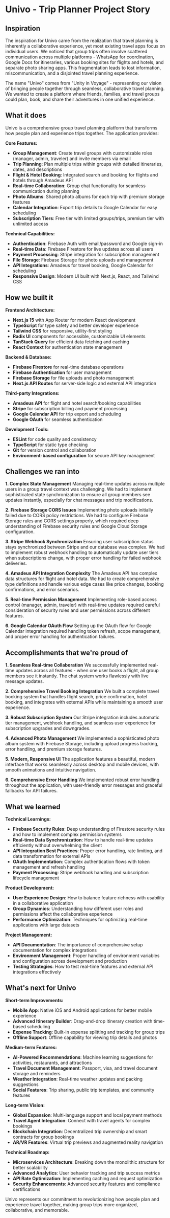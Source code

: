 # Univo - Trip Planner Project Story

## Inspiration

The inspiration for Univo came from the realization that travel planning is inherently a collaborative experience, yet most existing travel apps focus on individual users. We noticed that group trips often involve scattered communication across multiple platforms - WhatsApp for coordination, Google Docs for itineraries, various booking sites for flights and hotels, and separate photo sharing apps. This fragmentation leads to lost information, miscommunication, and a disjointed travel planning experience.

The name "Univo" comes from "Unity in Voyage" - representing our vision of bringing people together through seamless, collaborative travel planning. We wanted to create a platform where friends, families, and travel groups could plan, book, and share their adventures in one unified experience.

## What it does

Univo is a comprehensive group travel planning platform that transforms how people plan and experience trips together. The application provides:

**Core Features:**
- **Group Management**: Create travel groups with customizable roles (manager, admin, traveler) and invite members via email
- **Trip Planning**: Plan multiple trips within groups with detailed itineraries, dates, and descriptions
- **Flight & Hotel Booking**: Integrated search and booking for flights and hotels through Amadeus API
- **Real-time Collaboration**: Group chat functionality for seamless communication during planning
- **Photo Albums**: Shared photo albums for each trip with premium storage features
- **Calendar Integration**: Export trip details to Google Calendar for easy scheduling
- **Subscription Tiers**: Free tier with limited groups/trips, premium tier with unlimited access

**Technical Capabilities:**
- **Authentication**: Firebase Auth with email/password and Google sign-in
- **Real-time Data**: Firebase Firestore for live updates across all users
- **Payment Processing**: Stripe integration for subscription management
- **File Storage**: Firebase Storage for photo uploads and management
- **API Integrations**: Amadeus for travel booking, Google Calendar for scheduling
- **Responsive Design**: Modern UI built with Next.js, React, and Tailwind CSS

## How we built it

**Frontend Architecture:**
- **Next.js 15** with App Router for modern React development
- **TypeScript** for type safety and better developer experience
- **Tailwind CSS** for responsive, utility-first styling
- **Radix UI** components for accessible, customizable UI elements
- **TanStack Query** for efficient data fetching and caching
- **React Context** for authentication state management

**Backend & Database:**
- **Firebase Firestore** for real-time database operations
- **Firebase Authentication** for user management
- **Firebase Storage** for file uploads and photo management
- **Next.js API Routes** for server-side logic and external API integration

**Third-party Integrations:**
- **Amadeus API** for flight and hotel search/booking capabilities
- **Stripe** for subscription billing and payment processing
- **Google Calendar API** for trip export and scheduling
- **Google OAuth** for seamless authentication

**Development Tools:**
- **ESLint** for code quality and consistency
- **TypeScript** for static type checking
- **Git** for version control and collaboration
- **Environment-based configuration** for secure API key management

## Challenges we ran into

**1. Complex State Management**
Managing real-time updates across multiple users in a group travel context was challenging. We had to implement sophisticated state synchronization to ensure all group members see updates instantly, especially for chat messages and trip modifications.

**2. Firebase Storage CORS Issues**
Implementing photo uploads initially failed due to CORS policy restrictions. We had to configure Firebase Storage rules and CORS settings properly, which required deep understanding of Firebase security rules and Google Cloud Storage configuration.

**3. Stripe Webhook Synchronization**
Ensuring user subscription status stays synchronized between Stripe and our database was complex. We had to implement robust webhook handling to automatically update user tiers when subscriptions change, with proper error handling for failed webhook deliveries.

**4. Amadeus API Integration Complexity**
The Amadeus API has complex data structures for flight and hotel data. We had to create comprehensive type definitions and handle various edge cases like price changes, booking confirmations, and error scenarios.

**5. Real-time Permission Management**
Implementing role-based access control (manager, admin, traveler) with real-time updates required careful consideration of security rules and user permissions across different features.

**6. Google Calendar OAuth Flow**
Setting up the OAuth flow for Google Calendar integration required handling token refresh, scope management, and proper error handling for authentication failures.

## Accomplishments that we're proud of

**1. Seamless Real-time Collaboration**
We successfully implemented real-time updates across all features - when one user books a flight, all group members see it instantly. The chat system works flawlessly with live message updates.

**2. Comprehensive Travel Booking Integration**
We built a complete travel booking system that handles flight search, price confirmation, hotel booking, and integrates with external APIs while maintaining a smooth user experience.

**3. Robust Subscription System**
Our Stripe integration includes automatic tier management, webhook handling, and seamless user experience for subscription upgrades and downgrades.

**4. Advanced Photo Management**
We implemented a sophisticated photo album system with Firebase Storage, including upload progress tracking, error handling, and premium storage features.

**5. Modern, Responsive UI**
The application features a beautiful, modern interface that works seamlessly across desktop and mobile devices, with smooth animations and intuitive navigation.

**6. Comprehensive Error Handling**
We implemented robust error handling throughout the application, with user-friendly error messages and graceful fallbacks for API failures.

## What we learned

**Technical Learnings:**
- **Firebase Security Rules**: Deep understanding of Firestore security rules and how to implement complex permission systems
- **Real-time Data Synchronization**: How to handle real-time updates efficiently without overwhelming the client
- **API Integration Best Practices**: Proper error handling, rate limiting, and data transformation for external APIs
- **OAuth Implementation**: Complex authentication flows with token management and refresh handling
- **Payment Processing**: Stripe webhook handling and subscription lifecycle management

**Product Development:**
- **User Experience Design**: How to balance feature richness with usability in a collaborative application
- **Group Dynamics**: Understanding how different user roles and permissions affect the collaborative experience
- **Performance Optimization**: Techniques for optimizing real-time applications with large datasets

**Project Management:**
- **API Documentation**: The importance of comprehensive setup documentation for complex integrations
- **Environment Management**: Proper handling of environment variables and configuration across development and production
- **Testing Strategies**: How to test real-time features and external API integrations effectively

## What's next for Univo

**Short-term Improvements:**
- **Mobile App**: Native iOS and Android applications for better mobile experience
- **Advanced Itinerary Builder**: Drag-and-drop itinerary creation with time-based scheduling
- **Expense Tracking**: Built-in expense splitting and tracking for group trips
- **Offline Support**: Offline capability for viewing trip details and photos

**Medium-term Features:**
- **AI-Powered Recommendations**: Machine learning suggestions for activities, restaurants, and attractions
- **Travel Document Management**: Passport, visa, and travel document storage and reminders
- **Weather Integration**: Real-time weather updates and packing suggestions
- **Social Features**: Trip sharing, public trip templates, and community features

**Long-term Vision:**
- **Global Expansion**: Multi-language support and local payment methods
- **Travel Agent Integration**: Connect with travel agents for complex bookings
- **Blockchain Integration**: Decentralized trip ownership and smart contracts for group bookings
- **AR/VR Features**: Virtual trip previews and augmented reality navigation

**Technical Roadmap:**
- **Microservices Architecture**: Breaking down the monolithic structure for better scalability
- **Advanced Analytics**: User behavior tracking and trip success metrics
- **API Rate Optimization**: Implementing caching and request optimization
- **Security Enhancements**: Advanced security features and compliance certifications

Univo represents our commitment to revolutionizing how people plan and experience travel together, making group trips more organized, collaborative, and memorable.
